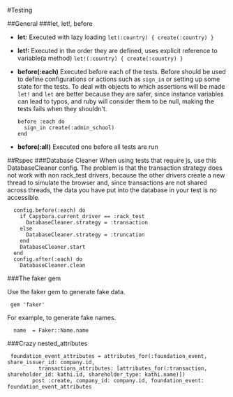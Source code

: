 #Testing

##General
###let, let!, before

- **let:** Executed with lazy loading
    `let(:country) { create(:country) }`
    
- **let!:** Executed in the order they are defined, uses explicit reference to variable(a method)
    `let!(:country) { create(:country) }`
    
- **before(:each)** Executed before each of the tests. Before should be used to define configurations or actions such as `sign_in` or setting up some state for the tests. To deal with objects to which assertions will be made `let!` and `let` are better because they are safer, since instance variables can lead to typos, and ruby will consider them to be null, making the tests fails when they shouldn't.

	```
	before :each do
	  sign_in create(:admin_school)
	end
	```
    
- **before(:all)** Executed one before all tests are run

##Rspec
###Database Cleaner
When using tests that require js, use this DatabaseCleaner config. The problem is that the transaction strategy does not work with non rack_test drivers, because the other drivers create a new thread to simulate the browser and, since transactions are not shared across threads, the data you have put into the database in your test is no accessible.

```
  config.before(:each) do
    if Capybara.current_driver == :rack_test
      DatabaseCleaner.strategy = :transaction
    else
      DatabaseCleaner.strategy = :truncation
    end
    DatabaseCleaner.start
  end
  config.after(:each) do
    DatabaseCleaner.clean
```
###The faker gem

Use the faker gem to generate fake data.
  
 ```
  gem 'faker'
 ```
For example, to generate fake names.

```
  name  = Faker::Name.name
```

###Crazy nested_attributes
```
 foundation_event_attributes = attributes_for(:foundation_event, share_issuer_id: company.id,
          transactions_attributes: [attributes_for(:transaction, shareholder_id: kathi.id, shareholder_type: kathi.name)])
        post :create, company_id: company.id, foundation_event: foundation_event_attributes
```
